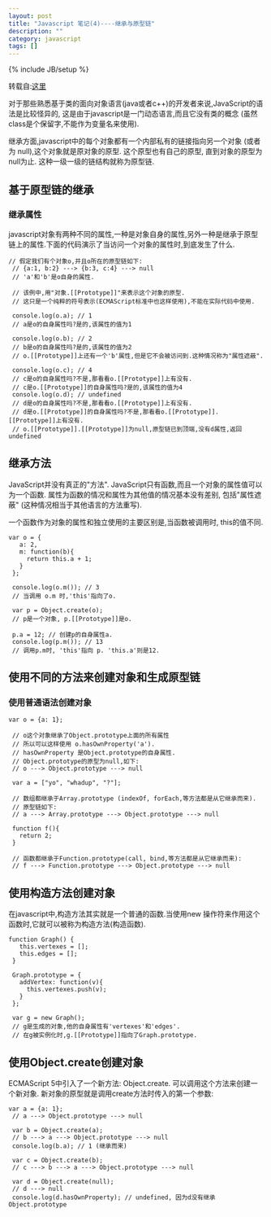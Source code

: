 ```yaml
---
layout: post
title: "Javascript 笔记(4)----继承与原型链"
description: ""
category: javascript
tags: []
---
```

{% include JB/setup %}

转载自:[这里](https://developer.mozilla.org/zh-CN/docs/JavaScript/Guide/Inheritance_and_the_prototype_chain)

对于那些熟悉基于类的面向对象语言(java或者c++)的开发者来说,JavaScript的语法是比较怪异的, 这是由于javascript是一门动态语言,而且它没有类的概念 (虽然class是个保留字,不能作为变量名来使用).

继承方面,javascript中的每个对象都有一个内部私有的链接指向另一个对象 (或者为 null),这个对象就是原对象的原型. 这个原型也有自己的原型, 直到对象的原型为null为止. 这种一级一级的链结构就称为原型链.

## 基于原型链的继承

### 继承属性

javascript对象有两种不同的属性,一种是对象自身的属性,另外一种是继承于原型链上的属性.下面的代码演示了当访问一个对象的属性时,到底发生了什么.

    // 假定我们有个对象o,并且o所在的原型链如下:
     // {a:1, b:2} ---> {b:3, c:4} ---> null
     // 'a'和'b'是o自身的属性.
     
     // 该例中,用"对象.[[Prototype]]"来表示这个对象的原型.
     // 这只是一个纯粹的符号表示(ECMAScript标准中也这样使用),不能在实际代码中使用.
     
     console.log(o.a); // 1
     // a是o的自身属性吗?是的,该属性的值为1
     
     console.log(o.b); // 2
     // b是o的自身属性吗?是的,该属性的值为2
     // o.[[Prototype]]上还有一个'b'属性,但是它不会被访问到.这种情况称为"属性遮蔽".

     console.log(o.c); // 4
     // c是o的自身属性吗?不是,那看看o.[[Prototype]]上有没有.
     // c是o.[[Prototype]]的自身属性吗?是的,该属性的值为4
     console.log(o.d); // undefined
     // d是o的自身属性吗?不是,那看看o.[[Prototype]]上有没有.
     // d是o.[[Prototype]]的自身属性吗?不是,那看看o.[[Prototype]].[[Prototype]]上有没有.
     // o.[[Prototype]].[[Prototype]]为null,原型链已到顶端,没有d属性,返回undefined
<!--more--> 
## 继承方法

JavaScript并没有真正的"方法". JavaScript只有函数,而且一个对象的属性值可以为一个函数. 属性为函数的情况和属性为其他值的情况基本没有差别, 包括"属性遮蔽" (这种情况相当于其他语言的方法重写).

一个函数作为对象的属性和独立使用的主要区别是,当函数被调用时, this的值不同.

    var o = {
       a: 2,
       m: function(b){
         return this.a + 1;
       }
     };
     
     console.log(o.m()); // 3
     // 当调用 o.m 时,'this'指向了o.
     
     var p = Object.create(o);
     // p是一个对象, p.[[Prototype]]是o.
     
     p.a = 12; // 创建p的自身属性a.
     console.log(p.m()); // 13
     // 调用p.m时, 'this'指向 p. 'this.a'则是12.

## 使用不同的方法来创建对象和生成原型链

### 使用普通语法创建对象

    var o = {a: 1};
     
     // o这个对象继承了Object.prototype上面的所有属性
     // 所以可以这样使用 o.hasOwnProperty('a').
     // hasOwnProperty 是Object.prototype的自身属性.
     // Object.prototype的原型为null,如下:
     // o ---> Object.prototype ---> null
     
     var a = ["yo", "whadup", "?"];
     
     // 数组都继承于Array.prototype (indexOf, forEach,等方法都是从它继承而来).
     // 原型链如下:
     // a ---> Array.prototype ---> Object.prototype ---> null
     
     function f(){
       return 2;
     }
     
     // 函数都继承于Function.prototype(call, bind,等方法都是从它继承而来):
     // f ---> Function.prototype ---> Object.prototype ---> null

## 使用构造方法创建对象

在javascript中,构造方法其实就是一个普通的函数.当使用new 操作符来作用这个函数时,它就可以被称为构造方法(构造函数).

    function Graph() {
       this.vertexes = [];
       this.edges = [];
     }
     
     Graph.prototype = {
       addVertex: function(v){
         this.vertexes.push(v);
       }
     };
     
     var g = new Graph();
     // g是生成的对象,他的自身属性有'vertexes'和'edges'.
     // 在g被实例化时,g.[[Prototype]]指向了Graph.prototype.

## 使用Object.create创建对象 

ECMAScript 5中引入了一个新方法: Object.create. 可以调用这个方法来创建一个新对象. 新对象的原型就是调用create方法时传入的第一个参数:

    var a = {a: 1}; 
     // a ---> Object.prototype ---> null
     
     var b = Object.create(a);
     // b ---> a ---> Object.prototype ---> null
     console.log(b.a); // 1 (继承而来)
     
     var c = Object.create(b);
     // c ---> b ---> a ---> Object.prototype ---> null
     
     var d = Object.create(null);
     // d ---> null
     console.log(d.hasOwnProperty); // undefined, 因为d没有继承Object.prototype
